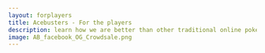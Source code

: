 ```yaml
---
layout: forplayers
title: Acebusters - For the players
description: learn how we are better than other traditional online poker platforms
image: AB_facebook_OG_Crowdsale.png
---
```

